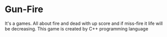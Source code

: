 # Gun-Fire
It's a games. All about fire and dead with up score and if miss-fire it life will be decreasing.
This game is created by C++ programming language 
